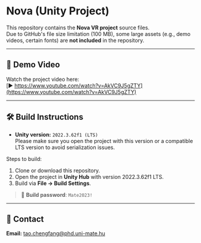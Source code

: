# Nova (Unity Project)

This repository contains the **Nova VR project** source files.  
Due to GitHub's file size limitation (100 MB), some large assets (e.g., demo videos, certain fonts) are **not included** in the repository.

---

## 🎥 Demo Video

Watch the project video here:  
[▶️ https://www.youtube.com/watch?v=AkVC9J5gZTY](https://www.youtube.com/watch?v=AkVC9J5gZTY)

---

## 🛠️ Build Instructions

- **Unity version:** `2022.3.62f1 (LTS)`  
  Please make sure you open the project with this version or a compatible LTS version to avoid serialization issues.

Steps to build:
1. Clone or download this repository.
2. Open the project in **Unity Hub** with version 2022.3.62f1 LTS.
3. Build via **File → Build Settings**.

> 🔑 **Build password**: `Mate2023!`

---
## 📧 Contact

**Email:** tao.chengfang@phd.uni-mate.hu
